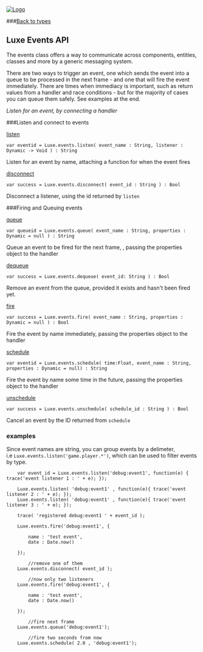 
[![Logo](http://luxeengine.com/images/logo.png)](index.html)

###[Back to types](types.html)


## Luxe Events API

The events class offers a way to communicate across components, entities, classes and more by a generic messaging system.   

There are two ways to trigger an event, one which sends the event into a queue to be processed in the next frame - and one that will fire the event immediately. There are times when immediacy is important, such as return values from a handler and race conditions - but for the majority of cases you can queue them safely. See examples at the end.

_Listen for an event, by connecting a handler_


<a name="Listen" ></a>

###Listen and connect to events

<a name="listen" href="#listen">listen</a>

    var eventid = Luxe.events.listen( event_name : String, listener : Dynamic -> Void ) : String
<span class="small_desc_flat"> Listen for an event by name, attaching a function for when the event fires </span>      

<a name="disconnect" href="#disconnect">disconnect</a>

    var success = Luxe.events.disconnect( event_id : String ) : Bool
<span class="small_desc_flat"> Disconnect a listener, using the id returned by `listen` </span>      

<a name="Firing" ></a>

###Firing and Queuing events

<a name="queue" href="#queue">queue</a>

    var queueid = Luxe.events.queue( event_name : String, properties : Dynamic = null ) : String
<span class="small_desc_flat"> Queue an event to be fired for the next frame, , passing the properties object to the handler </span>      

<a name="dequeue" href="#dequeue">dequeue</a>

    var success = Luxe.events.dequeue( event_id: String ) : Bool
<span class="small_desc_flat"> Remove an event from the queue, provided it exists and hasn't been fired yet. </span>      

<a name="fire" href="#fire">fire</a>

    var success = Luxe.events.fire( event_name : String, properties : Dynamic = null ) : Bool
<span class="small_desc_flat"> Fire the event by name immediately, passing the properties object to the handler </span>      

<a name="schedule" href="#schedule">schedule</a>

    var eventid = Luxe.events.schedule( time:Float, event_name : String, properties : Dynamic = null) : String
<span class="small_desc_flat"> Fire the event by name some time in the future, passing the properties object to the handler </span>      

<a name="unschedule" href="#unschedule">unschedule</a>

    var success = Luxe.events.unschedule( schedule_id : String ) : Bool
<span class="small_desc_flat"> Cancel an event by the ID returned from `schedule` </span>      

### examples

Since event names are string, you can group events by a delimeter,   
i.e `Luxe.events.listen('game.player.*')`, which can be used to filter events by type.


		var event_id = Luxe.events.listen('debug:event1', function(e) { trace('event listener 1 : ' + e); });

        Luxe.events.listen( 'debug:event1' , function(e){ trace('event listener 2 : ' + e); });
        Luxe.events.listen( 'debug:event1' , function(e){ trace('event listener 3 : ' + e); });

        trace( 'registered debug:event1 ' + event_id ); 

        Luxe.events.fire('debug:event1', {

            name : 'test event',
            date : Date.now()

        });

            //remove one of them
        Luxe.events.disconnect( event_id );

            //now only two listeners
        Luxe.events.fire('debug:event1', {

            name : 'test event',
            date : Date.now()

        });

            //fire next frame
        Luxe.events.queue('debug:event1');
            
            //fire two seconds from now
        Luxe.events.schedule( 2.0 , 'debug:event1');

<br/>
<br/>
<br/>
